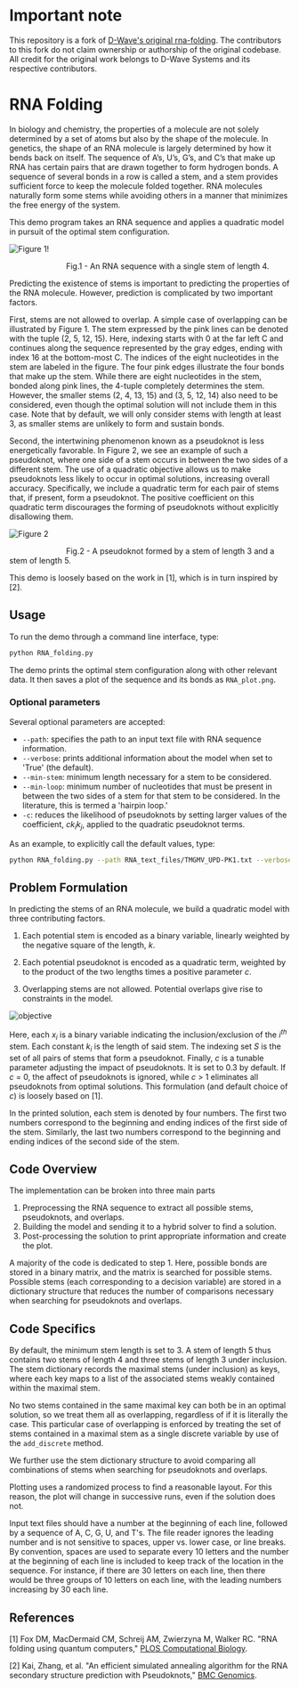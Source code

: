 # Important note

This repository is a fork of [D-Wave's original rna-folding](https://github.com/dwave-examples/rna-folding). The contributors to this fork do not claim ownership or authorship of the original codebase. All credit for the original work belongs to D-Wave Systems and its respective contributors.

# RNA Folding

In biology and chemistry, the properties of a molecule are not solely determined
by a set of atoms but also by the shape of the molecule. In genetics, the shape
of an RNA molecule is largely determined by how it bends back on itself. The
sequence of A’s, U’s, G’s, and C’s that make up RNA has certain pairs that are
drawn together to form hydrogen bonds. A sequence of several bonds in a row is
called a stem, and a stem provides sufficient force to keep the molecule folded
together. RNA molecules naturally form some stems while avoiding others in a
manner that minimizes the free energy of the system.

This demo program takes an RNA sequence and applies a quadratic model in pursuit
of the optimal stem configuration.

![Figure 1! ](readme_imgs/Single_Stem.png "Simple single stem plot")

<p>
&emsp;&emsp;&emsp;&emsp;&emsp;&emsp;&emsp; 
Fig.1 - An RNA sequence with a single stem of length 4.
</p>

Predicting the existence of stems is important to predicting the properties of
the RNA molecule. However, prediction is complicated by two important factors. 

First, stems are not allowed to overlap. A simple case of overlapping can be
illustrated by Figure 1. The stem expressed by the pink lines can be denoted
with the tuple (2, 5, 12, 15). Here, indexing starts with 0 at the far left C
and continues along the sequence represented by the gray edges, ending with
index 16 at the bottom-most C. The indices of the eight nucleotides in the stem
are labeled in the figure. The four pink edges illustrate the four bonds that
make up the stem. While there are eight nucleotides in the stem, bonded along
pink lines, the 4-tuple completely determines the stem. However, the smaller
stems (2, 4, 13, 15) and (3, 5, 12, 14) also need to be considered, even though
the optimal solution will not include them in this case. Note that by default,
we will only consider stems with length at least 3, as smaller stems are
unlikely to form and sustain bonds.

Second, the intertwining phenomenon known as a pseudoknot is less energetically
favorable. In Figure 2, we see an example of such a pseudoknot, where one side
of a stem occurs in between the two sides of a different stem. The use of a
quadratic objective allows us to make pseudoknots less likely to occur in
optimal solutions, increasing overall accuracy. Specifically, we include a
quadratic term for each pair of stems that, if present, form a pseudoknot. The
positive coefficient on this quadratic term discourages the forming of
pseudoknots without explicitly disallowing them.

<p align = "center">

![Figure 2](readme_imgs/pseudoknot2.png "Simple pseudoknot example")
<p>
&emsp;&emsp;&emsp;&emsp;&emsp;&emsp;&emsp;
Fig.2 - A pseudoknot formed by a stem of length 3 and a stem of length 5.
</p>

This demo is loosely based on the work in [1],
which is in turn inspired by [2].

## Usage

To run the demo through a command line interface, type:

```bash
python RNA_folding.py
```

The demo prints the optimal stem configuration along with other relevant data.
It then saves a plot of the sequence and its bonds as `RNA_plot.png`.

### Optional parameters
Several optional parameters are accepted:

- `--path`: specifies the path to an input text file with RNA sequence information. 
- `--verbose`: prints additional information about the model when set to 'True' (the default). 
- `--min-stem`: minimum length necessary for a stem to be considered.
- `--min-loop`: minimum number of nucleotides that must be present
in between the two sides of a stem for that stem to be considered. 
In the literature, this is termed a 'hairpin loop.'
- `-c`: reduces the likelihood of pseudoknots by setting larger values of the coefficient, 
*ck<sub>i</sub>k<sub>j</sub>*,
applied to the quadratic pseudoknot terms.

As an example, to explicitly call the default values, type:
```bash
python RNA_folding.py --path RNA_text_files/TMGMV_UPD-PK1.txt --verbose True  --min-stem 3 --min-loop 2 -c 0.3 
```

## Problem Formulation

In predicting the stems of an RNA molecule, we build a quadratic model with three contributing factors. 

1. Each potential stem is encoded as a binary variable, 
linearly weighted by the negative square of the length, *k*.

2. Each potential pseudoknot is encoded as a quadratic term, 
 weighted by to the product of the two lengths 
times a positive parameter *c*.

3. Overlapping stems are not allowed. 
Potential overlaps give rise to constraints in the model.

![objective](readme_imgs/model.png "The optimization model")

Here, each *x<sub>i</sub>* is a binary variable indicating the
inclusion/exclusion of the *i<sup>th</sup>* stem. Each constant *k<sub>i</sub>*
is the length of said stem. The indexing set *S* is the set of all pairs of
stems that form a pseudoknot. Finally, *c* is a tunable parameter adjusting the
impact of pseudoknots. It is set to 0.3 by default. If *c* = 0, the affect of
pseudoknots is ignored, while *c* > 1 eliminates all pseudoknots from optimal
solutions. This formulation (and default choice of *c*) is loosely based on [1].

In the printed solution, each stem is denoted by four numbers. The first two
numbers correspond to the beginning and ending indices of the first side of the
stem. Similarly, the last two numbers correspond to the beginning and ending
indices of the second side of the stem.

## Code Overview

The implementation can be broken into three main parts
1. Preprocessing the RNA sequence to extract all possible stems, pseudoknots, and overlaps.
2. Building the model and sending it to a hybrid solver to find a solution.
3. Post-processing the solution 
to print appropriate information and create the plot.

A majority of the code is dedicated to step 1. Here, possible bonds are stored
in a binary matrix, and the matrix is searched for possible stems. Possible
stems (each corresponding to a decision variable) are stored in a dictionary
structure that reduces the number of comparisons necessary when searching for
pseudoknots and overlaps.

## Code Specifics

By default, the minimum stem length is set to 3. A stem of length 5 thus
contains two stems of length 4 and three stems of length 3 under inclusion. The
stem dictionary records the maximal stems (under inclusion) as keys, where each
key maps to a list of the associated stems weakly contained within the maximal
stem.

No two stems contained in the same maximal key can both be in an optimal
solution, so we treat them all as overlapping, regardless of if it is literally
the case. This particular case of overlapping is enforced by treating the set of
stems contained in a maximal stem as a single discrete variable by use of the
`add_discrete` method.

We further use the stem dictionary structure to avoid comparing all combinations
of stems when searching for pseudoknots and overlaps.

Plotting uses a randomized process to find a reasonable layout. For this reason,
the plot will change in successive runs, even if the solution does not. 

Input text files should have a number at the beginning of each line, followed by
a sequence of A, C, G, U, and T's. The file reader ignores the leading number
and is not sensitive to spaces, upper vs. lower case, or line breaks. By
convention, spaces are used to separate every 10 letters and the number at the
beginning of each line is included to keep track of the location in the
sequence. For instance, if there are 30 letters on each line, then there would
be three groups of 10 letters on each line, with the leading numbers increasing
by 30 each line.

## References

[1] Fox DM, MacDermaid CM, Schreij AM, Zwierzyna M, Walker RC. 
"RNA folding using quantum computers," 
[PLOS Computational Biology](https://journals.plos.org/ploscompbiol/article?id=10.1371/journal.pcbi.1010032).

[2] Kai, Zhang, et al. 
"An efficient simulated annealing algorithm for the RNA secondary structure prediction with Pseudoknots," 
[BMC Genomics](https://bmcgenomics.biomedcentral.com/articles/10.1186/s12864-019-6300-2).
